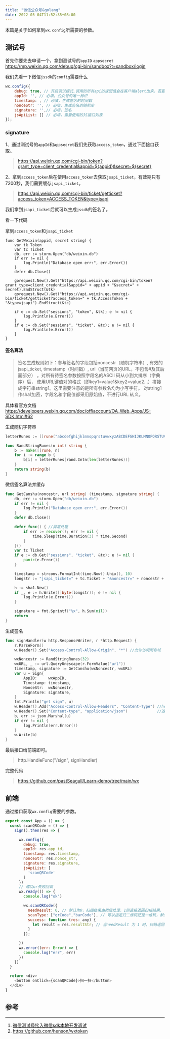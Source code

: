 ```yaml
---
title: "微信公众号&golang"
date: 2022-05-04T11:52:35+08:00
---
```


本篇是关于如何拿到`wx.config`所需要的参数。
<!--more-->

## 测试号
首先你要先去申请一个，拿到测试号的`appID` `appsecret`
https://mp.weixin.qq.com/debug/cgi-bin/sandbox?t=sandbox/login

我们先看一下微信`jssdk`的`config`需要什么
```js
wx.config({
    debug: true, // 开启调试模式,调用的所有api的返回值会在客户端alert出来，若要查看传入的参数，可以在pc端打开，参数信息会通过log打出，仅在pc端时才会打印。
    appId: '', // 必填，公众号的唯一标识
    timestamp: , // 必填，生成签名的时间戳
    nonceStr: '', // 必填，生成签名的随机串
    signature: '',// 必填，签名
    jsApiList: [] // 必填，需要使用的JS接口列表
});
```
### signature

1、通过测试号的`appId`和`appsecret`我们先获取`access_token`，通过下面接口获取。
> https://api.weixin.qq.com/cgi-bin/token?grant_type=client_credential&appid=${appid}&secret=${secret}

2、拿到`access_token`后在使用`access_token`去获取`jsapi_ticket`，有效期只有7200秒，我们需要缓存`jsapi_ticket`。
> https://api.weixin.qq.com/cgi-bin/ticket/getticket?access_token=ACCESS_TOKEN&type=jsapi

我们拿到`jsapi_ticket`后就可以生成`jssdk`的签名了。

看一下代码

拿到`access_token`和`jsapi_ticket`
```golang
func GetWeixin(appid, secret string) {
	var tk Token
	var tc Ticket
	db, err := storm.Open("db/weixin.db")
	if err != nil {
		log.Println("Database open err:", err.Error())
	}
	defer db.Close()

	gorequest.New().Get("https://api.weixin.qq.com/cgi-bin/token?grant_type=client_credential&appid=" + appid + "&secret=" + secret).EndStruct(&tk)
	gorequest.New().Get("https://api.weixin.qq.com/cgi-bin/ticket/getticket?access_token=" + tk.AccessToken + "&type=jsapi").EndStruct(&tc)

	if e := db.Set("sessions", "token", &tk); e != nil {
		log.Println(e.Error())
	}
	if e := db.Set("sessions", "ticket", &tc); e != nil {
		log.Println(e.Error())
	}
}
```
#### 签名算法
> 签名生成规则如下：参与签名的字段包括noncestr（随机字符串）, 有效的jsapi_ticket, timestamp（时间戳）, 
> url（当前网页的URL，不包含#及其后面部分） 。对所有待签名参数按照字段名的ASCII 码从小到大排序（字典序）后，
> 使用URL键值对的格式（即key1=value1&key2=value2…）拼接成字符串string1。这里需要注意的是所有参数名均为小写字符。
> 对string1作sha1加密，字段名和字段值都采用原始值，不进行URL 转义。

具体看官方文档
https://developers.weixin.qq.com/doc/offiaccount/OA_Web_Apps/JS-SDK.html#62

生成随机字符串
```go
letterRunes := []rune("abcdefghijklmnopqrstuvwxyzABCDEFGHIJKLMNOPQRSTUVWXYZ")

func RandStringRunes(n int) string {
	b := make([]rune, n)
	for i := range b {
		b[i] = letterRunes[rand.Intn(len(letterRunes))]
	}
	return string(b)
}
```
微信签名算法并缓存
```go
func GetCanshu(noncestr, url string) (timestamp, signature string) {
	db, err := storm.Open("db/weixin.db")
	if err != nil {
		log.Println("Database open err:", err.Error())
	}
	defer db.Close()

	defer func() { //异常处理
		if err := recover(); err != nil {
			time.Sleep(time.Duration(3) * time.Second)
		}
	}()
	var tc Ticket
	if e := db.Get("sessions", "ticket", &tc); e != nil {
		panic(e.Error())
	}

	timestamp = strconv.FormatInt(time.Now().Unix(), 10)
	longstr := "jsapi_ticket=" + tc.Ticket + "&noncestr=" + noncestr + "&timestamp=" + timestamp + "&url=" + url

	h := sha1.New()
	if _, e := h.Write([]byte(longstr)); e != nil {
		log.Println(e.Error())
	}

	signature = fmt.Sprintf("%x", h.Sum(nil))
	return
}
```
生成签名
```go
func signHandler(w http.ResponseWriter, r *http.Request) {
	r.ParseForm()
	w.Header().Set("Access-Control-Allow-Origin", "*") //允许访问所有域

	wxNoncestr := RandStringRunes(32)
	wxURL, _ := url.QueryUnescape(r.FormValue("url"))
	timestamp, signature := GetCanshu(wxNoncestr, wxURL)
	var u = Sign{
		AppID:     wxAppID,
		Timestamp: timestamp,
		NonceStr:  wxNoncestr,
		Signature: signature,
	}
	fmt.Println("get sign", u)
	w.Header().Add("Access-Control-Allow-Headers", "Content-Type") //header的类型
	w.Header().Set("Content-type", "application/json")             //返回数据格式是json
	b, err := json.Marshal(u)
	if err != nil {
		log.Println(err.Error())
	}
	w.Write(b)
}
```
最后接口给前端即可。
> http.HandleFunc("/sign", signHandler)

完整代码
> https://github.com/pastSeagull/Learn-demo/tree/main/wx

## 前端
通过接口获取`wx.config`需要的参数。
```js
export const App = () => {
  const scanQRCode = () => {
    sign().then(res => {

      wx.config({
        debug: true,
        appId: res.app_id,
        timestamp: res.timestamp,
        nonceStr: res.nonce_str,
        signature: res.signature,
        jsApiList: [
          'scanQRCode'
        ]
      })
      // 成功or失败回调
      wx.ready(() => {
        console.log("ok")

        wx.scanQRCode({
          needResult: 0, // 默认为0，扫描结果由微信处理，1则直接返回扫描结果，
          scanType: ["qrCode","barCode"], // 可以指定扫二维码还是一维码，默认二者都有
          success: function (res: any) {
            let result = res.resultStr; // 当needResult 为 1 时，扫码返回的结果
          }
        });

      })
      wx.error((err: Error) => {
        console.log("err", err)
      })
    })
  }

  return <div>
    <button onClick={scanQRCode}>扫一扫</button>
  </div>
}
```



## 参考
___
1. [微信测试号接入微信sdk本地开发调试](https://juejin.cn/post/6989882775994269726)
2. https://github.com/henson/wxtoken

